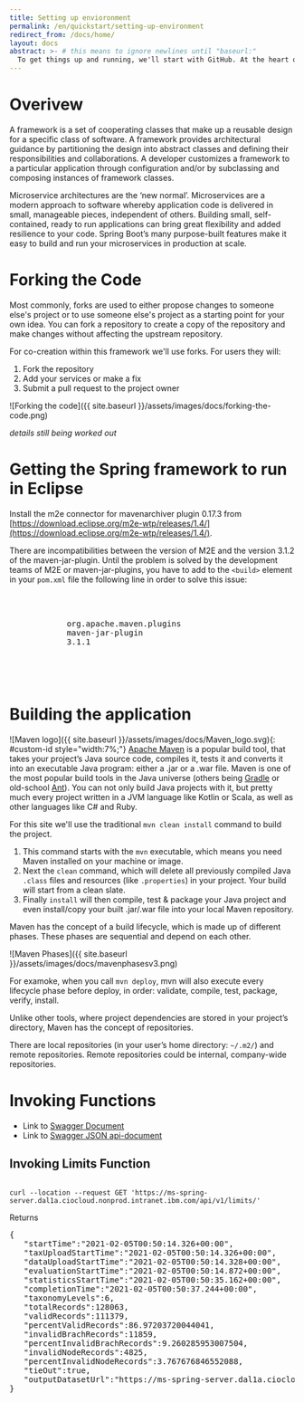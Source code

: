 ```yaml
---
title: Setting up envioronment
permalink: /en/quickstart/setting-up-environment
redirect_from: /docs/home/
layout: docs
abstract: >- # this means to ignore newlines until "baseurl:"
  To get things up and running, we'll start with GitHub. At the heart of GitHub is an open source version control system (VCS) called Git. Git is responsible for everything GitHub-related that happens locally on your computer and will be the starting point for developing with the framework.
---
```


# Overivew

A framework is a set of cooperating classes that make up a reusable design for a specific class of software. A framework provides architectural guidance by partitioning the design into abstract classes and defining their responsibilities and collaborations. A developer customizes a framework to a particular application through configuration and/or by subclassing and composing instances of framework classes.

Microservice architectures are the ‘new normal’. Microservices are a modern approach to software whereby application code is delivered in small, manageable pieces, independent of others. Building small, self-contained, ready to run applications can bring great flexibility and added resilience to your code. Spring Boot’s many purpose-built features make it easy to build and run your microservices in production at scale. 

# Forking the Code

Most commonly, forks are used to either propose changes to someone else's project or to use someone else's project as a starting point for your own idea. You can fork a repository to create a copy of the repository and make changes without affecting the upstream repository.

For co-creation within this framework we'll use forks. For users they will:

1. Fork the repository
1. Add your services or make a fix
1. Submit a pull request to the project owner

![Forking the code]({{ site.baseurl }}/assets/images/docs/forking-the-code.png)

_details still being worked out_

# Getting the Spring framework to run in Eclipse

Install the m2e connector for mavenarchiver plugin 0.17.3 from [https://download.eclipse.org/m2e-wtp/releases/1.4/](https://download.eclipse.org/m2e-wtp/releases/1.4/).

There are incompatibilities between the version of M2E and the version 3.1.2 of the maven-jar-plugin.  Until the problem is solved by the development teams of M2E or maven-jar-plugins, you have to add to the `<build>` element in your `pom.xml` file the following line in order to solve this issue:

<pre name="code" class="xml">
<pluginManagement>
	<plugins>
		<plugin>
			<groupId>org.apache.maven.plugins</groupId>
			<artifactId>maven-jar-plugin</artifactId>
			<version>3.1.1</version>
		</plugin>
	</plugins>
</pluginManagement>

</pre>



# Building the application

![Maven logo]({{ site.baseurl }}/assets/images/docs/Maven_logo.svg){: #custom-id style="width:7%;"} [Apache Maven](https://maven.apache.org/) is a popular build tool, that takes your project’s Java source code, compiles it, tests it and converts it into an executable Java program: either a .jar or a .war file.  Maven is one of the most popular build tools in the Java universe (others being [Gradle](https://gradle.org/) or old-school [Ant](https://ant.apache.org/)). You can not only build Java projects with it, but pretty much every project written in a JVM language like Kotlin or Scala, as well as other languages like C# and Ruby.

For this site we'll use the traditional `mvn clean install` command to build the project.

1. This command starts with the `mvn` executable, which means you need Maven installed on your machine or image.
1. Next the `clean` command, which will delete all previously compiled Java `.class` files and resources (like `.properties`) in your project. Your build will start from a clean slate.
1. Finally `install` will then compile, test & package your Java project and even install/copy your built .jar/.war file into your local Maven repository.

Maven has the concept of a build lifecycle, which is made up of different phases. These phases are sequential and depend on each other.  

![Maven Phases]({{ site.baseurl }}/assets/images/docs/mavenphasesv3.png)

For examoke, when you call `mvn deploy`, mvn will also execute every lifecycle phase before deploy, in order: validate, compile, test, package, verify, install.

Unlike other tools, where project dependencies are stored in your project’s directory, Maven has the concept of repositories.

There are local repositories (in your user’s home directory: `~/.m2/`) and remote repositories. Remote repositories could be internal, company-wide repositories.


# Invoking Functions

- Link to [Swagger Document](https://ms-spring-server.dal1a.ciocloud.nonprod.intranet.ibm.com/swagger-ui.html)
- Link to [Swagger JSON api-document](https://ms-spring-server.dal1a.ciocloud.nonprod.intranet.ibm.com/v2/api-docs)

## Invoking Limits Function

```

curl --location --request GET 'https://ms-spring-server.dal1a.ciocloud.nonprod.intranet.ibm.com/api/v1/limits/' 

```

Returns

<pre name="code" class="js">
{
   "startTime":"2021-02-05T00:50:14.326+00:00",
   "taxUploadStartTime":"2021-02-05T00:50:14.326+00:00",
   "dataUploadStartTime":"2021-02-05T00:50:14.328+00:00",
   "evaluationStartTime":"2021-02-05T00:50:14.872+00:00",
   "statisticsStartTime":"2021-02-05T00:50:35.162+00:00",
   "completionTime":"2021-02-05T00:50:37.244+00:00",
   "taxonomyLevels":6,
   "totalRecords":128063,
   "validRecords":111379,
   "percentValidRecords":86.97203720044041,
   "invalidBrachRecords":11859,
   "percentInvalidBrachRecords":9.260285953007504,
   "invalidNodeRecords":4825,
   "percentInvalidNodeRecords":3.767676846552088,
   "tieOut":true,
   "outputDatasetUrl":"https://ms-spring-server.dal1a.ciocloud.nonprod.intranet.ibm.com/api/v1/downloadFile/taxonomyEvaluationResults.csv"
}
</pre>

